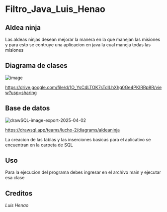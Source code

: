 # Filtro_Java_Luis_Henao
## Aldea ninja
Las aldeas ninjas desean mejorar la manera en la que manejan las misiones y para esto se contruye una aplicacion en java la cual maneja todas las misiones 

## Diagrama de clases
![image](https://github.com/user-attachments/assets/9d77ce8c-c894-4ae3-8fa2-ee69ec0dc260)

https://drive.google.com/file/d/1O_YsC4LTOK7sTdILhXhg0Ge4PKIRRp8R/view?usp=sharing


## Base de datos
![drawSQL-image-export-2025-04-02](https://github.com/user-attachments/assets/957bc9dc-d101-481a-8016-2b8527dedd5d)

https://drawsql.app/teams/lucho-2/diagrams/aldeaninja

La creacion de las tablas y las inserciones basicas para el aplicativo se encuentran en la carpeta de SQL

## Uso

Para la ejecucion del programa debes ingresar en el archivo main y ejecutar esa clase

## Creditos
*Luis Henao*
